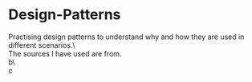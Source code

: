 # Design-Patterns
Practising design patterns to understand why and how they are used in different scenarios.\   
The sources I have used are from.\
b\  
c
